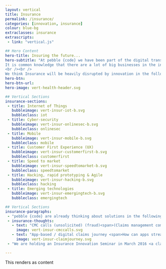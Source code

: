 ```yaml
---
layout: vertical
title: Insurance
permalink: /insurance/
categories: [innovation, insurance]
colour: blue-bg
extraclasses: insurance
extrascripts:
 - link: "vertical.js"

## Hero Content
hero-title: Insuring the future...
hero-subtitle: "At pebble {code} we have been part of the digital transformation revolution for years and we have learnt a lot about what works, and what does not. We have also seen industries that have embraced the change early, and those that still have a long way to go.<br /><br />
It is common knowledge that there are a lot of big businesses in the insurance industry that are only now starting to look at the true competitive advantage you can have by embracing and pushing the boundaries of digital.
<br /><br />
We think Insurance will be heavily disrupted by innovation in the following areas:"
hero-btn:
hero-btn-url:
hero-image: vert-health-header.svg

## Vertical Sections
insurance-sections:
 - title: Internet of Things
   bubbleimage: vert-insur-iot-b.svg
   bubbleclass: iot
 - title: Cyber-security
   bubbleimage: vert-insur-onlinesec-b.svg
   bubbleclass: onlinesec
 - title: Mobile
   bubbleimage: vert-insur-mobile-b.svg
   bubbleclass: mobile
 - title: Customer First Experience (UX)
   bubbleimage: vert-insur-customerfirst-b.svg
   bubbleclass: customerfirst
 - title: Speed to market
   bubbleimage: vert-insur-speedtomarket-b.svg
   bubbleclass: speedtomarket
 - title: Hacking, rapid prototyping & Agile
   bubbleimage: vert-insur-hacking-b.svg
   bubbleclass: hacking
 - title: Emerging technologies
   bubbleimage: vert-insur-emergingtech-b.svg
   bubbleclass: emergingtech

## Vertical Sections
insurance-paragraphs:
 - "pebble {code} are already thinking about solutions in the following areas:"
 - insurance-thoughts:
   - text: "CMC calls (unsolicited) (fraud)<span>(Claims management companies)</span>"
     image: vert-insur-cmccalls.svg
   - text: "App-based / digital claims journey <span>How can apps streamline the claims process...</span>"
     image: vert-insur-claimjourney.svg
 - "We are holding an Insurance Innovation Seminar in March 2016 <a class='vert-insur-cta-link' href='mailto:hello@pebblecode.com'>If interested, get in touch.</a>"

---
```


This renders as content
